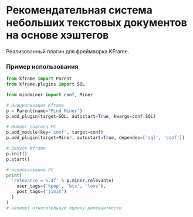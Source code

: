 # Рекомендательная система небольших текстовых документов на основе хэштегов  

Реализованный плагин для фреймворка KFrame.

### Пример использования

```python
from kframe import Parent
from kframe.plugins import SQL

from mindminer import conf, Miner

# Инициализация Kframe
p = Parent(name='Mind Miner')
p.add_plugin(target=SQL, autostart=True, kwargs=conf.SQL)

# Импорт плагина РС
p.add_module(key='conf', target=conf)
p.add_plugin(target=Miner, autostart=True, dependes=['sql', 'conf'])

# Запуск Kframe
p.init()
p.start()

# использование РС
print(
  'relevance = %.4f' % p.miner.relevante(
    user_tags=('kpop', 'bts', 'love'),
    post_tags=('jimin')
  )
)
# напишет относительную оценку релевантности
```
